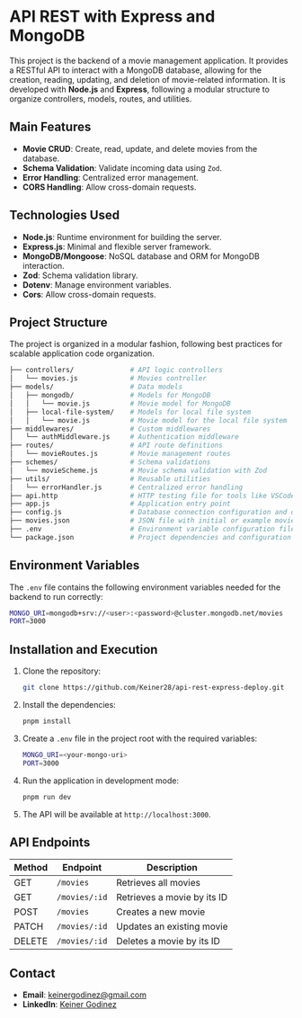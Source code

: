 # API REST with Express and MongoDB

This project is the backend of a movie management application. It provides a RESTful API to interact with a MongoDB database, allowing for the creation, reading, updating, and deletion of movie-related information. It is developed with **Node.js** and **Express**, following a modular structure to organize controllers, models, routes, and utilities.

## Main Features

- **Movie CRUD**: Create, read, update, and delete movies from the database.
- **Schema Validation**: Validate incoming data using `Zod`.
- **Error Handling**: Centralized error management.
- **CORS Handling**: Allow cross-domain requests.

## Technologies Used

- **Node.js**: Runtime environment for building the server.
- **Express.js**: Minimal and flexible server framework.
- **MongoDB/Mongoose**: NoSQL database and ORM for MongoDB interaction.
- **Zod**: Schema validation library.
- **Dotenv**: Manage environment variables.
- **Cors**: Allow cross-domain requests.

## Project Structure

The project is organized in a modular fashion, following best practices for scalable application code organization.

```bash
├── controllers/              # API logic controllers
│   └── movies.js             # Movies controller
├── models/                   # Data models
│   ├── mongodb/              # Models for MongoDB
│   │   └── movie.js          # Movie model for MongoDB
│   ├── local-file-system/    # Models for local file system
│   │   └── movie.js          # Movie model for the local file system
├── middlewares/              # Custom middlewares
│   └── authMiddleware.js     # Authentication middleware
├── routes/                   # API route definitions
│   └── movieRoutes.js        # Movie management routes
├── schemes/                  # Schema validations
│   └── movieScheme.js        # Movie schema validation with Zod
├── utils/                    # Reusable utilities
│   └── errorHandler.js       # Centralized error handling
├── api.http                  # HTTP testing file for tools like VSCode REST Client or Thunder Client
├── app.js                    # Application entry point
├── config.js                 # Database connection configuration and other settings
├── movies.json               # JSON file with initial or example movie data
├── .env                      # Environment variable configuration file (MONGO_URI, PORT)
└── package.json              # Project dependencies and configuration scripts
```

## Environment Variables

The `.env` file contains the following environment variables needed for the backend to run correctly:

```bash
MONGO_URI=mongodb+srv://<user>:<password>@cluster.mongodb.net/movies
PORT=3000
```

## Installation and Execution

1. Clone the repository:

   ```bash
   git clone https://github.com/Keiner28/api-rest-express-deploy.git
   ```

2. Install the dependencies:

   ```bash
   pnpm install
   ```

3. Create a `.env` file in the project root with the required variables:

   ```bash
   MONGO_URI=<your-mongo-uri>
   PORT=3000
   ```

4. Run the application in development mode:

   ```bash
   pnpm run dev
   ```

5. The API will be available at `http://localhost:3000`.

## API Endpoints

| Method | Endpoint      | Description                 |
| ------ | ------------- | --------------------------- |
| GET    | `/movies`     | Retrieves all movies        |
| GET    | `/movies/:id` | Retrieves a movie by its ID |
| POST   | `/movies`     | Creates a new movie         |
| PATCH  | `/movies/:id` | Updates an existing movie   |
| DELETE | `/movies/:id` | Deletes a movie by its ID   |

## Contact

- **Email**: [keinergodinez@gmail.com](mailto:keinergodinez@gmail.com)
- **LinkedIn**: [Keiner Godinez](https://www.linkedin.com/in/keiner28/)
